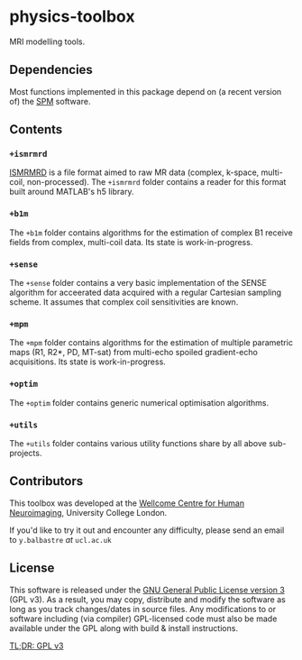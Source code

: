 # physics-toolbox

MRI modelling tools.

## Dependencies

Most functions implemented in this package depend on (a recent version 
of) the [SPM](https://www.fil.ion.ucl.ac.uk/spm/) software.

## Contents

### `+ismrmrd`

[ISMRMRD](https://ismrmrd.github.io) is a file format aimed to raw MR 
data (complex, k-space, multi-coil, non-processed). The `+ismrmrd` 
folder contains a reader for this format built around MATLAB's h5 
library.

### `+b1m`

The `+b1m` folder contains algorithms for the estimation of complex 
B1 receive fields from complex, multi-coil data. Its state is
work-in-progress.

### `+sense`

The `+sense` folder contains a very basic implementation of the SENSE 
algorithm for acceerated data acquired with a regular Cartesian sampling 
scheme. It assumes that complex coil sensitivities are known.

### `+mpm`

The `+mpm` folder contains algorithms for the estimation of multiple
parametric maps (R1, R2\*, PD, MT-sat) from multi-echo spoiled 
gradient-echo acquisitions. Its state is work-in-progress.

### `+optim`

The `+optim` folder contains generic numerical optimisation algorithms.

### `+utils`

The `+utils` folder contains various utility functions share by all 
above sub-projects.

## Contributors

This toolbox was developed at the [Wellcome Centre for Human 
Neuroimaging](http://www.fil.ion.ucl.ac.uk/), University College London.

If you'd like to try it out and encounter any difficulty, please send 
an email to `y.balbastre` *at* `ucl.ac.uk`

## License

This software is released under the [GNU General Public License version 
3](LICENSE) (GPL v3). As a result, you may copy, distribute and modify 
the software as long as you track changes/dates in source files. Any 
modifications to or software including (via compiler) GPL-licensed code 
must also be made available under the GPL along with build & install 
instructions.

[TL;DR: GPL v3](https://tldrlegal.com/license/gnu-general-public-license-v3-(gpl-3))